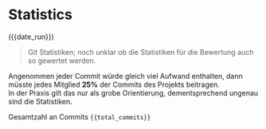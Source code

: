 # Statistics
({{date_run}})
> Git Statistiken; noch unklar ob die Statistiken für die Bewertung auch so gewertet werden.

Angenommen jeder Commit würde gleich viel Aufwand enthalten, dann müsste jedes Mitglied **25%** der Commits des Projekts beitragen. \
In der Praxis gilt das nur als grobe Orientierung, dementsprechend ungenau sind die Statistiken.

Gesamtzahl an Commits `{{total_commits}}`
